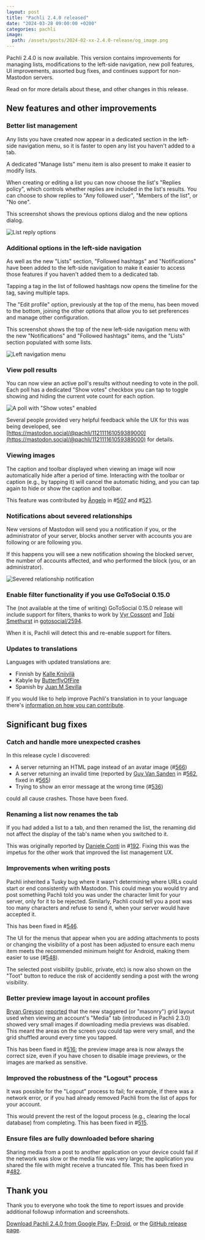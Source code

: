 ```yaml
---
layout: post
title: "Pachli 2.4.0 released"
date: "2024-03-28 09:00:00 +0200"
categories: pachli
image:
  path: /assets/posts/2024-02-xx-2.4.0-release/og_image.png
---
```

Pachli 2.4.0 is now available. This version contains improvements for managing lists, modifications to the left-side navigation, new poll features, UI improvements, assorted bug fixes, and continues support for non-Mastodon servers.

Read on for more details about these, and other changes in this release.

<!--more-->

## New features and other improvements

### Better list management

Any lists you have created now appear in a dedicated section in the left-side navigation menu, so it is faster to open any list you haven't added to a tab.

A dedicated "Manage lists" menu item is also present to make it easier to modify lists.

When creating or editing a list you can now choose the list's "Replies policy", which controls whether replies are included in the list's results. You can choose to show replies to "Any followed user", "Members of the list", or "No one".

This screenshot shows the previous options dialog and the new options dialog.

![List reply options](/assets/posts/2024-03-xx-2.4.0-release/list-replies.png)

### Additional options in the left-side navigation

As well as the new "Lists" section, "Followed hashtags" and "Notifications" have been added to the left-side navigation to make it easier to access those features if you haven't added them to a dedicated tab.

Tapping a tag in the list of followed hashtags now opens the timeline for the tag, saving multiple taps.

The "Edit profile" option, previously at the top of the menu, has been moved to the bottom, joining the other options that allow you to set preferences and manage other configuration.

This screenshot shows the top of the new left-side navigation menu with the new "Notifications" and "Followed hashtags" items, and the "Lists" section populated with some lists.

![Left navigation menu](/assets/posts/2024-03-xx-2.4.0-release/left-nav.png)

### View poll results

You can now view an active poll's results without needing to vote in the poll. Each poll has a dedicated "Show votes" checkbox you can tap to toggle showing and hiding the current vote count for each option.

![A poll with "Show votes" enabled](/assets/posts/2024-03-xx-2.4.0-release/show-votes.png)

Several people provided very helpful feedback while the UX for this was being developed, see [https://mastodon.social/@pachli/112111161059389000](https://mastodon.social/@pachli/112111161059389000) for details.

### Viewing images

The caption and toolbar displayed when viewing an image will now automatically hide after a period of time. Interacting with the toolbar or caption (e.g., by tapping it) will cancel the automatic hiding, and you can tap again to hide or show the caption and toolbar.

This feature was contributed by [Ângelo](https://mas.to/@tinsuke) in #[507](https://github.com/pachli/pachli-android/pull/507) and #[521](https://github.com/pachli/pachli-android/pull/521).

### Notifications about severed relationships

New versions of Mastodon will send you a notification if you, or the administrator of your server, blocks another server with accounts you are following or are following you.

If this happens you will see a new notification showing the blocked server, the number of accounts affected, and who performed the block (you, or an administrator).

![Severed relationship notification](/assets/posts/2024-03-xx-2.4.0-release/severed-relationship-notification.png)

### Enable filter functionality if you use GoToSocial 0.15.0

The (not available at the time of writing) GoToSocial 0.15.0 release will include support for filters, thanks to work by [Vyr Cossont](https://princess.industries/@vyr) and [Tobi Smethurst](https://github.com/tsmethurst) in [gotosocial/2594](https://github.com/superseriousbusiness/gotosocial/pull/2594).

When it is, Pachli will detect this and re-enable support for filters.

### Updates to translations

Languages with updated translations are:

- Finnish by [Kalle Kniivilä](https://github.com/pachli/pachli-android/commits?author=kalle.kniivila@gmail.com)
- Kabyle by [ButterflyOfFire](https://github.com/pachli/pachli-android/commits?author=boffire@users.noreply.hosted.weblate.org)
- Spanish by [Juan M Sevilla](https://github.com/pachli/pachli-android/commits?author=jumase@disroot.org)

If you would like to help improve Pachli's translation in to your language there's [information on how you can contribute](https://github.com/pachli/pachli-android/blob/main/docs/contributing/translate.md).

## Significant bug fixes

### Catch and handle more unexpected crashes

In this release cycle I discovered:

- A server returning an HTML page instead of an avatar image (#[566](https://github.com/pachli/pachli-android/pull/566))
- A server returning an invalid time (reported by [Guy Van Sanden](https://github.com/gvansanden) in #[562](https://github.com/pachli/pachli-android/issues/562), fixed in #[565](https://github.com/pachli/pachli-android/pull/565))
- Trying to show an error message at the wrong time (#[536](https://github.com/pachli/pachli-android/pull/536))

could all cause crashes. Those have been fixed.

### Renaming a list now renames the tab

If you had added a list to a tab, and then renamed the list, the renaming did not affect the display of the tab's name when you switched to it.

This was originally reported by [Daniele Conti](https://androiddev.social/@fourlastor) in #[192](https://github.com/pachli/pachli-android/issues/192). Fixing this was the impetus for the other work that improved the list management UX.

### Improvements when writing posts

Pachli inherited a Tusky bug where it wasn't determining where URLs could start or end consistently with Mastodon. This could mean you would try and post something Pachli told you was under the character limit for your server, only for it to be rejected. Similarly, Pachli could tell you a post was too many characters and refuse to send it, when your server would have accepted it.

This has been fixed in #[546](https://github.com/pachli/pachli-android/pull/564).

The UI for the menus that appear when you are adding attachments to posts or changing the visibility of a post has been adjusted to ensure each menu item meets the recommended minimum height for Android, making them easier to use (#[548](https://github.com/pachli/pachli-android/pull/548)).

The selected post visibility (public, private, etc) is now also shown on the "Toot" button to reduce the risk of accidently sending a post with the wrong visibility.

### Better preview image layout in account profiles

[Bryan Greyson](https://social.tchncs.de/@BryanGreyson) [reported](https://social.tchncs.de/@BryanGreyson/112061033169390532) that the new staggered (or "masonry") grid layout used when viewing an account's "Media" tab (introduced in Pachli 2.3.0) showed very small images if downloading media previews was disabled. This meant the areas on the screen you could tap were very small, and the grid shuffled around every time you tapped.

This has been fixed in #[516](https://github.com/pachli/pachli-android/pull/516); the preview image area is now always the correct size, even if you have chosen to disable image previews, or the images are marked as sensitive.

### Improved the robustness of the "Logout" process

It was possible for the "Logout" process to fail; for example, if there was a network error, or if you had already removed Pachli from the list of apps for your account.

This would prevent the rest of the logout process (e.g., clearing the local database) from completing. This has been fixed in #[515](https://github.com/pachli/pachli-android/pull/515).

### Ensure files are fully downloaded before sharing

Sharing media from a post to another application on your device could fail if the network was slow or the media file was very large; the application you shared the file with might receive a truncated file. This has been fixed in #[482](https://github.com/pachli/pachli-android/pull/482).

## Thank you

Thank you to everyone who took the time to report issues and provide additional followup information and screenshots.

[Download Pachli 2.4.0 from Google Play](https://play.google.com/store/apps/details?id=app.pachli), [F-Droid](https://f-droid.org/en/packages/app.pachli/), or the [GitHub release page](https://github.com/pachli/pachli-android/releases/tag/v2.4.0).
